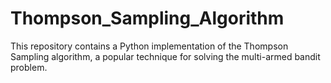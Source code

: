 # Thompson_Sampling_Algorithm
This repository contains a Python implementation of the Thompson Sampling algorithm, a popular technique for solving the multi-armed bandit problem.
